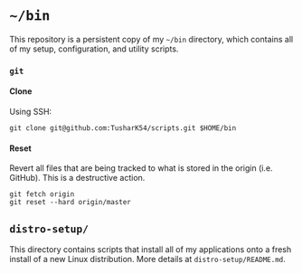 # `~/bin`
This repository is a persistent copy of my `~/bin` directory, which contains all of my setup, configuration, and utility scripts.

### `git`

#### Clone
Using SSH:
```
git clone git@github.com:TusharK54/scripts.git $HOME/bin
```

#### Reset
Revert all files that are being tracked to what is stored in the origin (i.e. GitHub). This is a destructive action.
```
git fetch origin
git reset --hard origin/master
```

## `distro-setup/`
This directory contains scripts that install all of my applications onto a fresh install of a new Linux distribution. More details at `distro-setup/README.md`.

